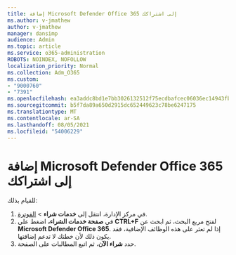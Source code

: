 ```yaml
---
title: إضافة Microsoft Defender Office 365 إلى اشتراكك
ms.author: v-jmathew
author: v-jmathew
manager: dansimp
audience: Admin
ms.topic: article
ms.service: o365-administration
ROBOTS: NOINDEX, NOFOLLOW
localization_priority: Normal
ms.collection: Adm_O365
ms.custom:
- "9000760"
- "7391"
ms.openlocfilehash: ea3addc8bd1e7bb3026132512f75ecdbafcec06036ec14943fb3aed554e25757
ms.sourcegitcommit: b5f7da89a650d2915dc652449623c78be6247175
ms.translationtype: MT
ms.contentlocale: ar-SA
ms.lasthandoff: 08/05/2021
ms.locfileid: "54006229"
---
```

# <a name="add-microsoft-defender-for-office-365-to-your-subscription"></a>إضافة Microsoft Defender Office 365 إلى اشتراكك

للقيام بذلك:

1. في مركز الإدارة، انتقل إلى **خدمات شراء**  >  [الفوترة](https://go.microsoft.com/fwlink/p/?linkid=868433).
2. في **صفحة خدمات الشراء،** اضغط على **CTRL+F** لفتح مربع البحث، ثم ابحث عن **Microsoft Defender Office 365**. إذا لم تعثر على هذه الوظائف الإضافية، فقد يكون ذلك لأن خطتك لا تدعم إضافتها.
3. حدد **شراء الآن**، ثم اتبع المطالبات على الصفحة.
